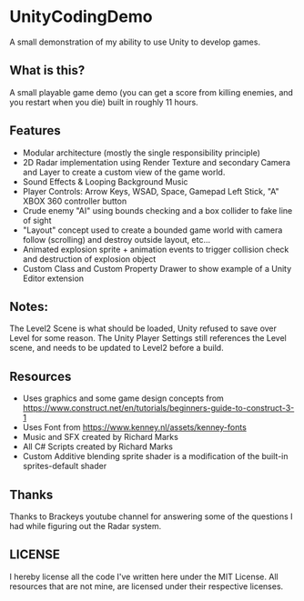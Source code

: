 # UnityCodingDemo
A small demonstration of my ability to use Unity to develop games.

## What is this?

A small playable game demo (you can get a score from killing enemies, and you restart when you die) built in roughly 11 hours.

## Features

+ Modular architecture (mostly the single responsibility principle)
+ 2D Radar implementation using Render Texture and secondary Camera and Layer to create a custom view of the game world.
+ Sound Effects & Looping Background Music
+ Player Controls: Arrow Keys, WSAD, Space, Gamepad Left Stick, "A" XBOX 360 controller button
+ Crude enemy "AI" using bounds checking and a box collider to fake line of sight
+ "Layout" concept used to create a bounded game world with camera follow (scrolling) and destroy outside layout, etc...
+ Animated explosion sprite + animation events to trigger collision check and destruction of explosion object
+ Custom Class and Custom Property Drawer to show example of a Unity Editor extension

## Notes:

The Level2 Scene is what should be loaded, Unity refused to save over Level for some reason. 
The Unity Player Settings still references the Level scene, and needs to be updated to Level2 before a build.

## Resources

+ Uses graphics and some game design concepts from https://www.construct.net/en/tutorials/beginners-guide-to-construct-3-1
+ Uses Font from https://www.kenney.nl/assets/kenney-fonts
+ Music and SFX created by Richard Marks
+ All C# Scripts created by Richard Marks
+ Custom Additive blending sprite shader is a modification of the built-in sprites-default shader

## Thanks

Thanks to Brackeys youtube channel for answering some of the questions I had while figuring out the Radar system.

## LICENSE

I hereby license all the code I've written here under the MIT License.
All resources that are not mine, are licensed under their respective licenses.

